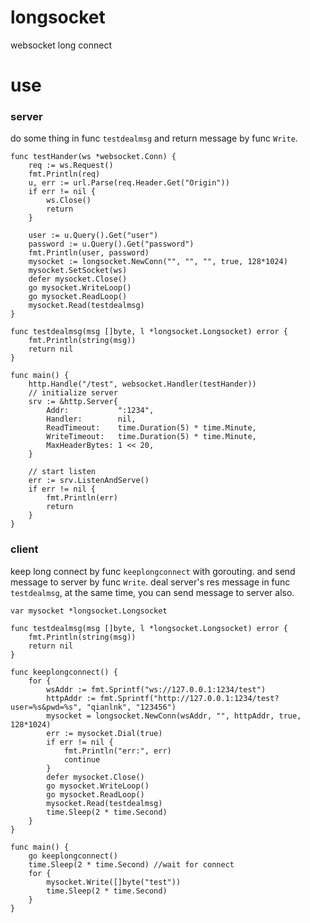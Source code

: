 # longsocket
websocket long connect
# use
### server
do some thing in func `testdealmsg` and return message by func `Write`.
```golang
func testHander(ws *websocket.Conn) {
	req := ws.Request()
	fmt.Println(req)
	u, err := url.Parse(req.Header.Get("Origin"))
	if err != nil {
		ws.Close()
		return
	}

	user := u.Query().Get("user")
	password := u.Query().Get("password")
	fmt.Println(user, password)
	mysocket := longsocket.NewConn("", "", "", true, 128*1024)
	mysocket.SetSocket(ws)
	defer mysocket.Close()
	go mysocket.WriteLoop()
	go mysocket.ReadLoop()
	mysocket.Read(testdealmsg)
}

func testdealmsg(msg []byte, l *longsocket.Longsocket) error {
	fmt.Println(string(msg))
	return nil
}

func main() {
	http.Handle("/test", websocket.Handler(testHander))
	// initialize server
	srv := &http.Server{
		Addr:           ":1234",
		Handler:        nil,
		ReadTimeout:    time.Duration(5) * time.Minute,
		WriteTimeout:   time.Duration(5) * time.Minute,
		MaxHeaderBytes: 1 << 20,
	}

	// start listen
	err := srv.ListenAndServe()
	if err != nil {
		fmt.Println(err)
		return
	}
}
```

### client
keep long connect by func `keeplongconnect` with gorouting. and send message to server by func `Write`. deal server's res message in func `testdealmsg`, at the same time, you can send message to server also.
```golang
var mysocket *longsocket.Longsocket

func testdealmsg(msg []byte, l *longsocket.Longsocket) error {
	fmt.Println(string(msg))
	return nil
}

func keeplongconnect() {
	for {
		wsAddr := fmt.Sprintf("ws://127.0.0.1:1234/test")
		httpAddr := fmt.Sprintf("http://127.0.0.1:1234/test?user=%s&pwd=%s", "qianlnk", "123456")
		mysocket = longsocket.NewConn(wsAddr, "", httpAddr, true, 128*1024)
		err := mysocket.Dial(true)
		if err != nil {
			fmt.Println("err:", err)
			continue
		}
		defer mysocket.Close()
		go mysocket.WriteLoop()
		go mysocket.ReadLoop()
		mysocket.Read(testdealmsg)
		time.Sleep(2 * time.Second)
	}
}

func main() {
	go keeplongconnect()
	time.Sleep(2 * time.Second) //wait for connect
	for {
		mysocket.Write([]byte("test"))
		time.Sleep(2 * time.Second)
	}
}
```
